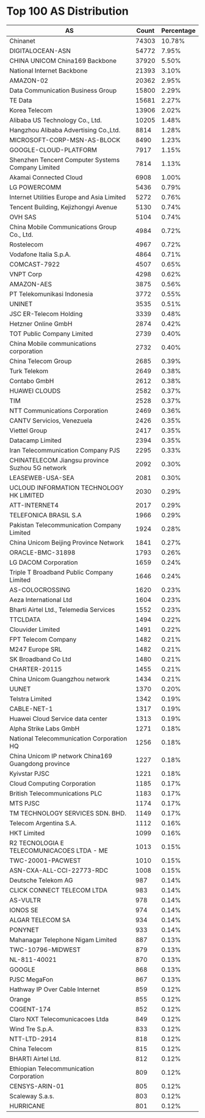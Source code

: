 # Top 100 AS Distribution
| AS | Count | Percentage |
|----|----|----|
| Chinanet | 74303 | 10.78% |
| DIGITALOCEAN-ASN | 54772 | 7.95% |
| CHINA UNICOM China169 Backbone | 37920 | 5.50% |
| National Internet Backbone | 21393 | 3.10% |
| AMAZON-02 | 20362 | 2.95% |
| Data Communication Business Group | 15800 | 2.29% |
| TE Data | 15681 | 2.27% |
| Korea Telecom | 13906 | 2.02% |
| Alibaba US Technology Co., Ltd. | 10205 | 1.48% |
| Hangzhou Alibaba Advertising Co.,Ltd. | 8814 | 1.28% |
| MICROSOFT-CORP-MSN-AS-BLOCK | 8490 | 1.23% |
| GOOGLE-CLOUD-PLATFORM | 7917 | 1.15% |
| Shenzhen Tencent Computer Systems Company Limited | 7814 | 1.13% |
| Akamai Connected Cloud | 6908 | 1.00% |
| LG POWERCOMM | 5436 | 0.79% |
| Internet Utilities Europe and Asia Limited | 5272 | 0.76% |
| Tencent Building, Kejizhongyi Avenue | 5130 | 0.74% |
| OVH SAS | 5104 | 0.74% |
| China Mobile Communications Group Co., Ltd. | 4984 | 0.72% |
| Rostelecom | 4967 | 0.72% |
| Vodafone Italia S.p.A. | 4864 | 0.71% |
| COMCAST-7922 | 4507 | 0.65% |
| VNPT Corp | 4298 | 0.62% |
| AMAZON-AES | 3875 | 0.56% |
| PT Telekomunikasi Indonesia | 3772 | 0.55% |
| UNINET | 3535 | 0.51% |
| JSC ER-Telecom Holding | 3339 | 0.48% |
| Hetzner Online GmbH | 2874 | 0.42% |
| TOT Public Company Limited | 2739 | 0.40% |
| China Mobile communications corporation | 2732 | 0.40% |
| China Telecom Group | 2685 | 0.39% |
| Turk Telekom | 2649 | 0.38% |
| Contabo GmbH | 2612 | 0.38% |
| HUAWEI CLOUDS | 2582 | 0.37% |
| TIM | 2528 | 0.37% |
| NTT Communications Corporation | 2469 | 0.36% |
| CANTV Servicios, Venezuela | 2426 | 0.35% |
| Viettel Group | 2417 | 0.35% |
| Datacamp Limited | 2394 | 0.35% |
| Iran Telecommunication Company PJS | 2295 | 0.33% |
| CHINATELECOM Jiangsu province Suzhou 5G network | 2092 | 0.30% |
| LEASEWEB-USA-SEA | 2081 | 0.30% |
| UCLOUD INFORMATION TECHNOLOGY HK LIMITED | 2030 | 0.29% |
| ATT-INTERNET4 | 2017 | 0.29% |
| TELEFONICA BRASIL S.A | 1966 | 0.29% |
| Pakistan Telecommunication Company Limited | 1924 | 0.28% |
| China Unicom Beijing Province Network | 1841 | 0.27% |
| ORACLE-BMC-31898 | 1793 | 0.26% |
| LG DACOM Corporation | 1659 | 0.24% |
| Triple T Broadband Public Company Limited | 1646 | 0.24% |
| AS-COLOCROSSING | 1620 | 0.23% |
| Aeza International Ltd | 1604 | 0.23% |
| Bharti Airtel Ltd., Telemedia Services | 1552 | 0.23% |
| TTCLDATA | 1494 | 0.22% |
| Clouvider Limited | 1491 | 0.22% |
| FPT Telecom Company | 1482 | 0.21% |
| M247 Europe SRL | 1482 | 0.21% |
| SK Broadband Co Ltd | 1480 | 0.21% |
| CHARTER-20115 | 1455 | 0.21% |
| China Unicom Guangzhou network | 1434 | 0.21% |
| UUNET | 1370 | 0.20% |
| Telstra Limited | 1342 | 0.19% |
| CABLE-NET-1 | 1317 | 0.19% |
| Huawei Cloud Service data center | 1313 | 0.19% |
| Alpha Strike Labs GmbH | 1271 | 0.18% |
| National Telecommunication Corporation HQ | 1256 | 0.18% |
| China Unicom IP network China169 Guangdong province | 1227 | 0.18% |
| Kyivstar PJSC | 1221 | 0.18% |
| Cloud Computing Corporation | 1185 | 0.17% |
| British Telecommunications PLC | 1183 | 0.17% |
| MTS PJSC | 1174 | 0.17% |
| TM TECHNOLOGY SERVICES SDN. BHD. | 1149 | 0.17% |
| Telecom Argentina S.A. | 1112 | 0.16% |
| HKT Limited | 1099 | 0.16% |
| R2 TECNOLOGIA E TELECOMUNICACOES LTDA - ME | 1013 | 0.15% |
| TWC-20001-PACWEST | 1010 | 0.15% |
| ASN-CXA-ALL-CCI-22773-RDC | 1008 | 0.15% |
| Deutsche Telekom AG | 987 | 0.14% |
| CLICK CONNECT TELECOM LTDA | 983 | 0.14% |
| AS-VULTR | 978 | 0.14% |
| IONOS SE | 974 | 0.14% |
| ALGAR TELECOM SA | 934 | 0.14% |
| PONYNET | 933 | 0.14% |
| Mahanagar Telephone Nigam Limited | 887 | 0.13% |
| TWC-10796-MIDWEST | 879 | 0.13% |
| NL-811-40021 | 870 | 0.13% |
| GOOGLE | 868 | 0.13% |
| PJSC MegaFon | 867 | 0.13% |
| Hathway IP Over Cable Internet | 859 | 0.12% |
| Orange | 855 | 0.12% |
| COGENT-174 | 852 | 0.12% |
| Claro NXT Telecomunicacoes Ltda | 849 | 0.12% |
| Wind Tre S.p.A. | 833 | 0.12% |
| NTT-LTD-2914 | 818 | 0.12% |
| China Telecom | 815 | 0.12% |
| BHARTI Airtel Ltd. | 812 | 0.12% |
| Ethiopian Telecommunication Corporation | 809 | 0.12% |
| CENSYS-ARIN-01 | 805 | 0.12% |
| Scaleway S.a.s. | 803 | 0.12% |
| HURRICANE | 801 | 0.12% |
